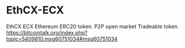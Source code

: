 # EthCX-ECX
EthCX ECX Ethereum ERC20 token. P2P open market Tradeable token. https://bitcointalk.org/index.php?topic=5409810.msg60751034#msg60751034
